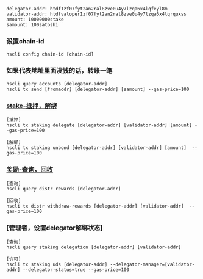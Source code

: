     delegator-addr: htdf1zf07fyt2an2ral8zve0u4y7lzqa6x4lqfeyl8m
    validator-addr: htdfvaloper1zf07fyt2an2ral8zve0u4y7lzqa6x4lqrquxss
    amount: 10000000stake
    samount: 100satoshi
### 设置chain-id
    hscli config chain-id [chain-id]
### 如果代表地址里面没钱的话，转账一笔
    hscli query accounts [delegator-addr]
    hscli tx send [fromaddr] [delegator-addr] [samount] --gas-price=100
### [stake-抵押，解绑](https://github.com/orientwalt/htdf/blob/master/x/staking/client/cli/tx.go)   
    [抵押]
    hscli tx staking delegate [delegator-addr] [validator-addr] [amount] --gas-price=100
    
    [解绑]
    hscli tx staking unbond [delegator-addr] [validator-addr] [amount]  --gas-price=100
### [奖励-查询，回收](https://github.com/orientwalt/htdf/blob/master/x/distribution/client/cli/tx.go)
    [查询]
    hscli query distr rewards [delegator-addr]

    [回收]
    hscli tx distr withdraw-rewards [delegator-addr] [validator-addr]  --gas-price=100
### [管理者，设置delegator解绑状态]
    [查询]
    hscli query staking delegation [delegator-addr] [validator-addr]

    [许可]
    hscli tx staking uds [delegator-addr] --delegator-manager=[validator-addr] --delegator-status=true --gas-price=100
